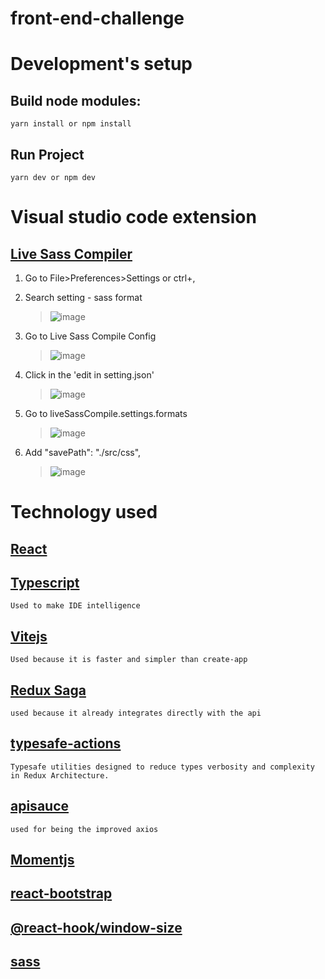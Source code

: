 # front-end-challenge
    
# Development's setup

## Build node modules:
    yarn install or npm install

## Run Project 
    yarn dev or npm dev

    
# Visual studio code extension  
## [Live Sass Compiler](https://marketplace.visualstudio.com/items?itemName=ritwickdey.live-sass#review-details)

1. Go to File>Preferences>Settings or ctrl+,
2. Search setting - sass format
    >![image](https://user-images.githubusercontent.com/77131209/152639146-cfb222a8-1077-43bd-ba49-f388a3a3e24e.png)

3. Go to Live Sass Compile Config
    >![image](https://user-images.githubusercontent.com/77131209/152639334-3fa7d3d3-6c17-4bb5-af0c-b99d6e16a85d.png)

4. Click in the 'edit in setting.json'
    >![image](https://user-images.githubusercontent.com/77131209/152639400-d86f1947-a5d8-4424-b219-20b294f4640f.png)

5. Go to liveSassCompile.settings.formats
    >![image](https://user-images.githubusercontent.com/77131209/152639496-c4bb6c44-70dc-4ead-b5b1-25bc9d67c3cd.png)

4. Add "savePath": "./src/css",
    >![image](https://user-images.githubusercontent.com/77131209/152639572-f0ad9e02-9b04-45e6-8ef5-327b6218950f.png)

# Technology used
## [React](https://pt-br.reactjs.org)
## [Typescript](https://www.typescriptlang.org)
    Used to make IDE intelligence

## [Vitejs](https://vitejs.dev)
    Used because it is faster and simpler than create-app

## [Redux Saga](https://redux-saga.js.org)
    used because it already integrates directly with the api

## [typesafe-actions](https://www.npmjs.com/package/typesafe-actions)
    Typesafe utilities designed to reduce types verbosity and complexity in Redux Architecture.

## [apisauce](https://www.npmjs.com/package/apisauce)
    used for being the improved axios

## [Momentjs](https://momentjs.com)
    
## [react-bootstrap](https://react-bootstrap.netlify.app)

## [@react-hook/window-size](https://www.npmjs.com/package/@react-hook/window-size)

## [sass](https://sass-lang.com)
